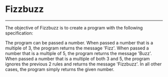# Fizzbuzz
----------
The objective of Fizzbuzz is to create a program with the following specification:

The program can be passed a number.
When passed a number that is a multiple of 3, the program returns the message 'Fizz'.
When passed a number that is a multiple of 5, the program returns the message 'Buzz'.
When passed a number that is a multiple of both 3 and 5, the program ignores the previous 2 rules and returns the message 'Fizzbuzz'.
In all other cases, the program simply returns the given number.
